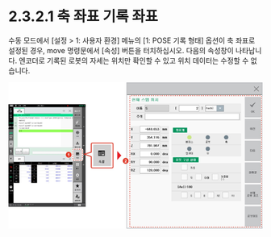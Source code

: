 # 2.3.2.1 축 좌표 기록 좌표

수동 모드에서 \[설정 &gt; 1: 사용자 환경\] 메뉴의 \[1: POSE 기록 형태\] 옵션이 축 좌표로 설정된 경우, move 명령문에서 \[속성\] 버튼을 터치하십시오. 다음의 속성창이 나타납니다. 엔코더로 기록된 로봇의 자세는 위치만 확인할 수 있고 위치 데이터는 수정할 수 없습니다.

![](../../../.gitbook/assets/image%20%2889%29.png)

